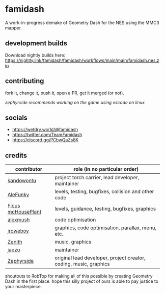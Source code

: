 # famidash
A work-in-progress demake of Geometry Dash for the NES using the MMC3 mapper.

## development builds
Download nightly builds here: https://nightly.link/famidash/famidash/workflows/main/main/famidash.nes.zip

## contributing
fork it, change it, push it, open a PR, get it merged (or not).

*zephyrside recommends working on the game using vscode on linux*

## socials
- https://wetdry.world/@famidash
- https://twitter.com/TeamFamidash
- https://discord.gg/PCbwQaZs8K

## credits
|contributor|role (in no particular order)|
|---|---|
|[kandowontu](https://github.com/kandowontu)|project torch carrier, lead developer, maintainer|
|[AleFunky](https://github.com/PinguLinux)|levels, testing, bugfixes, collision and other code|
|[Ficus mcHousePlant](https://github.com/FicusmcHousePlant)|levels, guidance, testing, bugfixes, graphics|
|[alexmush](https://github.com/ADM228)|code optimisation|
|[jroweboy](https://github.com/jroweboy)|graphics, code optimisation, parallax, menu, etc.|
|[Zenith](https://github.com/ZenithNeko)|music, graphics|
|[jaezu](https://github.com/jaezudev)|maintainer|
|[Zephyrside](https://github.com/zephyrside)|original lead developer, project creator, coding, music, graphics|

shoutouts to RobTop for making all of this possible by creating Geometry Dash in the first place. hope this silly project of ours is able to pay justice to your masterpiece.